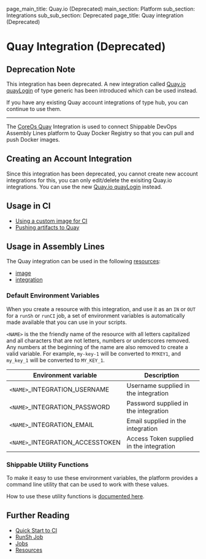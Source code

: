 page_main_title: Quay.io (Deprecated)
main_section: Platform
sub_section: Integrations
sub_sub_section: Deprecated
page_title: Quay integration (Deprecated)

# Quay Integration (Deprecated)

## Deprecation Note
This integration has been deprecated. A new integration called [Quay.io quayLogin](/platform/integration/quayLogin) of type generic has been introduced which can be used instead.

If you have any existing Quay account integrations of type hub, you can continue to use them.

---

The [CoreOs Quay](https://quay.io/) Integration is used to connect Shippable DevOps Assembly Lines platform to Quay Docker Registry so that you can pull and push Docker images.

## Creating an Account Integration

Since this integration has been deprecated, you cannot create new account integrations for this, you can only edit/delete the exisiting Quay.io integrations. You can use the new [Quay.io quayLogin](/platform/integration/quayLogin) instead.

## Usage in CI

* [Using a custom image for CI](/ci/custom-docker-image/)
* [Pushing artifacts to Quay](/ci/push-quay/)

## Usage in Assembly Lines

The Quay integration can be used in the following [resources](/platform/workflow/resource/overview/):

* [image](/platform/workflow/resource/image)
* [integration](/platform/workflow/resource/integration)

### Default Environment Variables
When you create a resource with this integration, and use it as an `IN` or `OUT` for a `runSh` or `runCI` job, a set of environment variables is automatically made available that you can use in your scripts.

`<NAME>` is the the friendly name of the resource with all letters capitalized and all characters that are not letters, numbers or underscores removed. Any numbers at the beginning of the name are also removed to create a valid variable. For example, `my-key-1` will be converted to `MYKEY1`, and `my_key_1` will be converted to `MY_KEY_1`.

| Environment variable						| Description                         |
| ------------- 								|------------------------------------ |
| `<NAME>`\_INTEGRATION\_USERNAME   		| Username supplied in the integration |
| `<NAME>`\_INTEGRATION\_PASSWORD			| Password supplied in the integration |
| `<NAME>`\_INTEGRATION\_EMAIL			| Email supplied in the integration |
| `<NAME>`\_INTEGRATION\_ACCESSTOKEN		| Access Token supplied in the integration |

### Shippable Utility Functions
To make it easy to use these environment variables, the platform provides a command line utility that can be used to work with these values.

How to use these utility functions is [documented here](/platform/tutorial/workflow/using-shipctl).

## Further Reading
* [Quick Start to CI](/getting-started/ci-sample)
* [RunSh Job](/platform/workflow/job/runsh)
* [Jobs](/platform/workflow/job/overview)
* [Resources](/platform/workflow/resource/overview)
